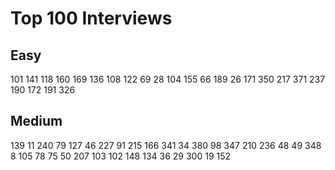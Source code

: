 # Top 100 Interviews

## Easy

101 141 118 160 169 136
108 122 69 28 104 155 66 189 26 171
350 217 371 237 190 172 191 326

## Medium

139 11 240 79 127 46 227
91 215 166 341 34 380 98 347 210 236
48 49 348 8 105 78 75 50 207 103
102 148 134 36 29 300 19 152
